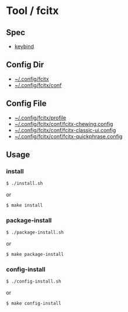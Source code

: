 
# Tool / fcitx


## Spec

* [keybind](spec-keybind.md)


## Config Dir

* [~/.config/fcitx](config/fcitx)
* [~/.config/fcitx/conf](config/fcitx/conf)


## Config File

* [~/.config/fcitx/profile](config/fcitx/profile)
* [~/.config/fcitx/conf/fcitx-chewing.config](config/fcitx/conf/fcitx-chewing.config)
* [~/.config/fcitx/conf/fcitx-classic-ui.config](config/fcitx/conf/fcitx-classic-ui.config)
* [~/.config/fcitx/conf/fcitx-quickphrase.config](config/fcitx/conf/fcitx-quickphrase.config)


## Usage

### install

``` sh
$ ./install.sh
```

or

``` sh
$ make install
```


### package-install

``` sh
$ ./package-install.sh
```

or

``` sh
$ make package-install
```


### config-install

``` sh
$ ./config-install.sh
```

or

``` sh
$ make config-install
```
